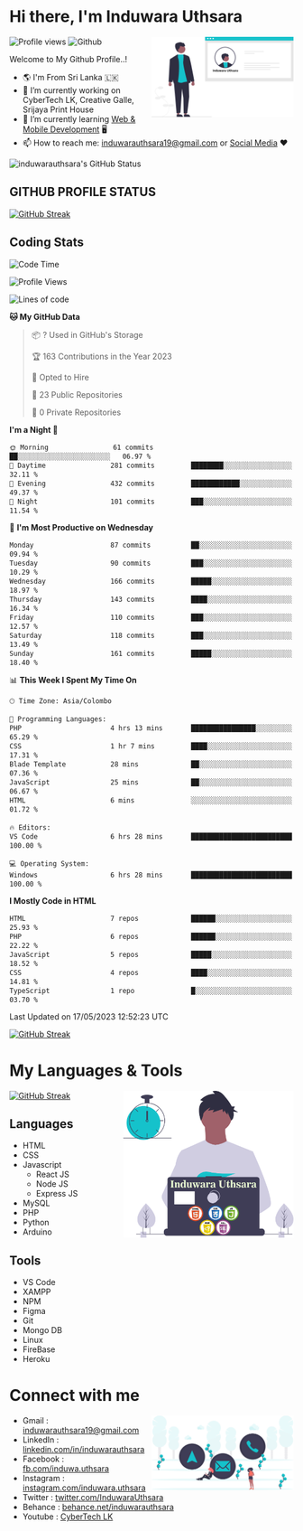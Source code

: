 # Hi there, I'm Induwara Uthsara
![Profile views](https://gpvc.arturio.dev/induwarauthsara)
![Github](https://img.shields.io/github/followers/induwarauthsara?label=Follow&style=social)
<img width="50%" align="right" alt="Induwara Uthsara's Profile" src="https://github.com/induwarauthsara/induwarauthsara/blob/main/images/profileInduwaraUthsara.svg" />

Welcome to My Github Profile..! 


- :earth_americas:	I'm From Sri Lanka :sri_lanka:
- 🔭 I’m currently working on CyberTech LK, Creative Galle, Srijaya Print House 
- 🌱 I’m currently learning [Web & Mobile Development](https://github.com/induwarauthsara/induwarauthsara/blob/main/README.md#my-languages--tools) :desktop_computer:
- 📫 How to reach me: [induwarauthsara19@gmail.com](mailto:induwarauthsara19@gmail.com) or [Social Media](https://github.com/induwarauthsara/induwarauthsara/blob/main/README.md#connect-with-me) :hearts:	

![induwarauthsara's GitHub Status](https://github-readme-stats.vercel.app/api?username=induwarauthsara&show_icons=true&theme=radical)


## GITHUB PROFILE STATUS
[![GitHub Streak](https://github-readme-streak-stats.herokuapp.com/?user=induwarauthsara&theme=dracula)](https://github.com/induwarauthsara)

## Coding Stats
<!--START_SECTION:waka-->
![Code Time](http://img.shields.io/badge/Code%20Time-123%20hrs%2034%20mins-blue)

![Profile Views](http://img.shields.io/badge/Profile%20Views-5-blue)

![Lines of code](https://img.shields.io/badge/From%20Hello%20World%20I%27ve%20Written-992.5%20thousand%20lines%20of%20code-blue)

**🐱 My GitHub Data** 

> 📦 ? Used in GitHub's Storage 
 > 
> 🏆 163 Contributions in the Year 2023
 > 
> 💼 Opted to Hire
 > 
> 📜 23 Public Repositories 
 > 
> 🔑 0 Private Repositories 
 > 
**I'm a Night 🦉** 

```text
🌞 Morning                61 commits          ██░░░░░░░░░░░░░░░░░░░░░░░   06.97 % 
🌆 Daytime                281 commits         ████████░░░░░░░░░░░░░░░░░   32.11 % 
🌃 Evening                432 commits         ████████████░░░░░░░░░░░░░   49.37 % 
🌙 Night                  101 commits         ███░░░░░░░░░░░░░░░░░░░░░░   11.54 % 
```
📅 **I'm Most Productive on Wednesday** 

```text
Monday                   87 commits          ██░░░░░░░░░░░░░░░░░░░░░░░   09.94 % 
Tuesday                  90 commits          ███░░░░░░░░░░░░░░░░░░░░░░   10.29 % 
Wednesday                166 commits         █████░░░░░░░░░░░░░░░░░░░░   18.97 % 
Thursday                 143 commits         ████░░░░░░░░░░░░░░░░░░░░░   16.34 % 
Friday                   110 commits         ███░░░░░░░░░░░░░░░░░░░░░░   12.57 % 
Saturday                 118 commits         ███░░░░░░░░░░░░░░░░░░░░░░   13.49 % 
Sunday                   161 commits         █████░░░░░░░░░░░░░░░░░░░░   18.40 % 
```


📊 **This Week I Spent My Time On** 

```text
🕑︎ Time Zone: Asia/Colombo

💬 Programming Languages: 
PHP                      4 hrs 13 mins       ████████████████░░░░░░░░░   65.29 % 
CSS                      1 hr 7 mins         ████░░░░░░░░░░░░░░░░░░░░░   17.31 % 
Blade Template           28 mins             ██░░░░░░░░░░░░░░░░░░░░░░░   07.36 % 
JavaScript               25 mins             ██░░░░░░░░░░░░░░░░░░░░░░░   06.67 % 
HTML                     6 mins              ░░░░░░░░░░░░░░░░░░░░░░░░░   01.72 % 

🔥 Editors: 
VS Code                  6 hrs 28 mins       █████████████████████████   100.00 % 

💻 Operating System: 
Windows                  6 hrs 28 mins       █████████████████████████   100.00 % 
```

**I Mostly Code in HTML** 

```text
HTML                     7 repos             ██████░░░░░░░░░░░░░░░░░░░   25.93 % 
PHP                      6 repos             ██████░░░░░░░░░░░░░░░░░░░   22.22 % 
JavaScript               5 repos             █████░░░░░░░░░░░░░░░░░░░░   18.52 % 
CSS                      4 repos             ████░░░░░░░░░░░░░░░░░░░░░   14.81 % 
TypeScript               1 repo              █░░░░░░░░░░░░░░░░░░░░░░░░   03.70 % 
```




 Last Updated on 17/05/2023 12:52:23 UTC
<!--END_SECTION:waka-->
          

[![GitHub Streak](https://github-profile-trophy.vercel.app/?username=induwarauthsara&theme=juicyfresh)](https://github.com/induwarauthsara)


# My Languages & Tools
[![GitHub Streak](https://github-readme-stats.vercel.app/api/top-langs/?username=induwarauthsara)](https://github.com/induwarauthsara)
<img width="60%" align="right" alt="Induwara Uthsara's Programmer" src="https://github.com/induwarauthsara/induwarauthsara/blob/main/images/programmingInduwaraUthsara.svg" />

## Languages
* HTML
* CSS
* Javascript
  * React JS
  * Node JS
  * Express JS
* MySQL
* PHP
* Python
* Arduino

## Tools
* VS Code
* XAMPP
* NPM
* Figma
* Git
* Mongo DB
* Linux
* FireBase
* Heroku

# Connect with me
<img width="50%" align="right" alt="Induwara Uthsara's Contact Informations" src="https://github.com/induwarauthsara/induwarauthsara/blob/main/images/contactInduwaraUthsara.svg" />

- Gmail    : [induwarauthsara19@gmail.com](mailto:induwarauthsara19@gmail.com)
- LinkedIn : [linkedin.com/in/induwarauthsara](https://www.linkedin.com/in/induwarauthsara)
- Facebook : [fb.com/induwa.uthsara](https://web.facebook.com/induwa.uthsara/)
- Instagram : [instagram.com/induwara.uthsara](https://www.instagram.com/induwara.uthsara)
- Twitter : [twitter.com/InduwaraUthsara](https://twitter.com/InduwaraUthsara)
- Behance : [behance.net/induwarauthsara](https://www.behance.net/induwarauthsara)
- Youtube : [CyberTech LK](https://www.youtube.com/channel/UCWdK_TF8t8UA2uOmawuTKRg)
